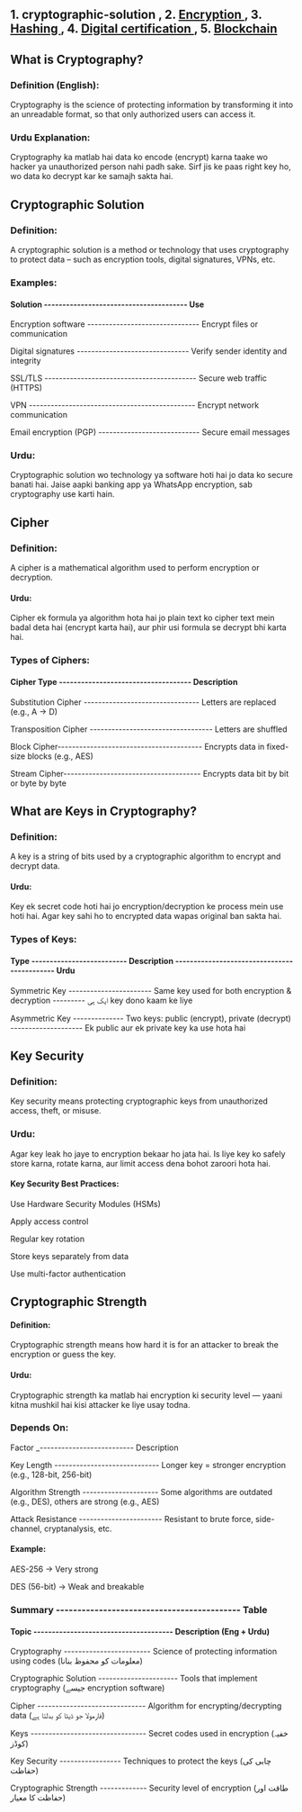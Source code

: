 ## 1. cryptographic-solution , 2. **[Encryption ](https://github.com/sherazi1214/-Encryption)** , 3. **[Hashing ](https://github.com/sherazi1214/-Hashing)** ,  4. **[Digital certification ](https://github.com/sherazi1214/Digital-certification)** ,  5. **[Blockchain ](https://github.com/sherazi1214/Blockchain)** 

## What is Cryptography?
### Definition (English):
Cryptography is the science of protecting information by transforming it into an unreadable format, so that only authorized users can access it.

### Urdu Explanation:
Cryptography ka matlab hai data ko encode (encrypt) karna taake wo hacker ya unauthorized person nahi padh sake. Sirf jis ke paas right key ho, wo data ko decrypt kar ke samajh sakta hai.

## Cryptographic Solution
### Definition:
A cryptographic solution is a method or technology that uses cryptography to protect data – such as encryption tools, digital signatures, VPNs, etc.

### Examples:
#### Solution ---------------------------------------	Use

Encryption software -------------------------------	Encrypt files or communication

Digital signatures -------------------------------	Verify sender identity and integrity

SSL/TLS ------------------------------------------	Secure web traffic (HTTPS)

VPN ----------------------------------------------	Encrypt network communication

Email encryption (PGP) ----------------------------	Secure email messages

### Urdu:
Cryptographic solution wo technology ya software hoti hai jo data ko secure banati hai. Jaise aapki banking app ya WhatsApp encryption, sab cryptography use karti hain.

## Cipher
### Definition:
A cipher is a mathematical algorithm used to perform encryption or decryption.

#### Urdu:
Cipher ek formula ya algorithm hota hai jo plain text ko cipher text mein badal deta hai (encrypt karta hai), aur phir usi formula se decrypt bhi karta hai.

### Types of Ciphers:

#### Cipher Type ------------------------------------	Description

Substitution Cipher --------------------------------	Letters are replaced (e.g., A → D)

Transposition Cipher ----------------------------------	Letters are shuffled

Block Cipher----------------------------------------	Encrypts data in fixed-size blocks (e.g., AES)

Stream Cipher--------------------------------------	Encrypts data bit by bit or byte by byte


## What are Keys in Cryptography? 
### Definition:
A key is a string of bits used by a cryptographic algorithm to encrypt and decrypt data.

#### Urdu:
Key ek secret code hoti hai jo encryption/decryption ke process mein use hoti hai. Agar key sahi ho to encrypted data wapas original ban sakta hai.

### Types of Keys:
#### Type --------------------------	Description	-------------------------------------------- Urdu

Symmetric Key -----------------------	Same key used for both encryption & decryption ---------	ایک ہی key dono kaam ke liye

Asymmetric Key --------------	Two keys: public (encrypt), private (decrypt) --------------------	Ek public aur ek private key ka use hota hai

 ## Key Security
### Definition:
Key security means protecting cryptographic keys from unauthorized access, theft, or misuse.

### Urdu:
Agar key leak ho jaye to encryption bekaar ho jata hai. Is liye key ko safely store karna, rotate karna, aur limit access dena bohot zaroori hota hai.

#### Key Security Best Practices:

Use Hardware Security Modules (HSMs)

Apply access control

Regular key rotation

Store keys separately from data

Use multi-factor authentication


## Cryptographic Strength 
#### Definition:
Cryptographic strength means how hard it is for an attacker to break the encryption or guess the key.

#### Urdu:
Cryptographic strength ka matlab hai encryption ki security level — yaani kitna mushkil hai kisi attacker ke liye usay todna.

### Depends On:
Factor	_--------------------------  Description

Key Length -----------------------------	Longer key = stronger encryption (e.g., 128-bit, 256-bit)

Algorithm Strength ---------------------	Some algorithms are outdated (e.g., DES), others are strong (e.g., AES)

Attack Resistance -----------------------	Resistant to brute force, side-channel, cryptanalysis, etc.

#### Example:

AES-256 → Very strong

DES (56-bit) → Weak and breakable


### Summary ------------------------------------------- Table

#### Topic --------------------------------------	Description (Eng + Urdu)

Cryptography ------------------------	Science of protecting information using codes (معلومات کو محفوظ بنانا)

Cryptographic Solution ----------------------	Tools that implement cryptography (جیسے encryption software)

Cipher ------------------------------	Algorithm for encrypting/decrypting data (فارمولا جو ڈیٹا کو بدلتا ہے)

Keys --------------------------------	Secret codes used in encryption (خفیہ کوڈز)

Key Security -----------------	Techniques to protect the keys (چابی کی حفاظت)

Cryptographic Strength -------------	Security level of encryption (طاقت اور حفاظت کا معیار)
